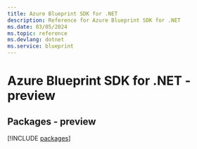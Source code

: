 ```yaml
---
title: Azure Blueprint SDK for .NET
description: Reference for Azure Blueprint SDK for .NET
ms.date: 03/05/2024
ms.topic: reference
ms.devlang: dotnet
ms.service: blueprint
---
```

# Azure Blueprint SDK for .NET - preview
## Packages - preview
[!INCLUDE [packages](blueprint-index.md)]